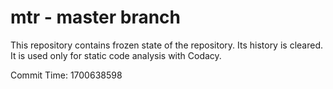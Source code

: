 # mtr - master branch

This repository contains frozen state of the repository.
Its history is cleared. It is used only for static code
analysis with Codacy.

Commit Time: 1700638598